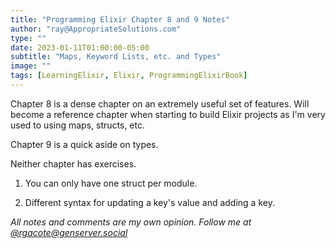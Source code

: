 ```yaml
---
title: "Programming Elixir Chapter 8 and 9 Notes"
author: "ray@AppropriateSolutions.com"
type: ""
date: 2023-01-11T01:00:00-05:00
subtitle: "Maps, Keyword Lists, etc. and Types"
image: ""
tags: [LearningElixir, Elixir, ProgrammingElixirBook]
---
```


Chapter 8 is a dense chapter on an extremely useful set of features.
Will become a reference chapter when starting to build Elixir projects as I'm very used to using maps, structs, etc.

Chapter 9 is a quick aside on types.

Neither chapter has exercises.

1) You can only have one struct per module.

1) Different syntax for updating a key's value and adding a key.


_All notes and comments are my own opinion. Follow me at [@rgacote@genserver.social](https://genserver.social/rgacote)_
